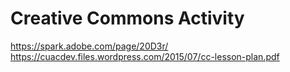 # Creative Commons Activity

https://spark.adobe.com/page/20D3r/
https://cuacdev.files.wordpress.com/2015/07/cc-lesson-plan.pdf